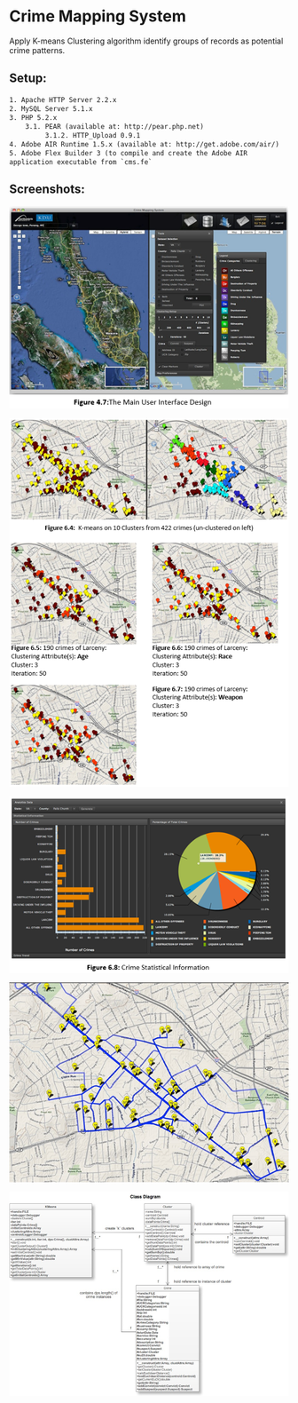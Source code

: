 Crime Mapping System 
==============================================
Apply K-means Clustering algorithm identify groups of records as potential crime patterns.

Setup:
------

    1. Apache HTTP Server 2.2.x
    2. MySQL Server 5.1.x
    3. PHP 5.2.x
        3.1. PEAR (available at: http://pear.php.net)
             3.1.2. HTTP_Upload 0.9.1
    4. Adobe AIR Runtime 1.5.x (available at: http://get.adobe.com/air/)
    5. Adobe Flex Builder 3 (to compile and create the Adobe AIR application executable from `cms.fe`


Screenshots:
------------
![alt tag](https://github.com/tzyluen/cms/blob/master/img/cms-fig4-7.png)

![alt tag](https://github.com/tzyluen/cms/blob/master/img/cms-samples.png)

![alt tag](https://github.com/tzyluen/cms/blob/master/img/cms-fig6-8.png)

![alt tag](https://github.com/tzyluen/cms/blob/master/img/cms-appendix-p.png)

![alt tag](https://github.com/tzyluen/cms/blob/master/img/cms-k-means-class-diagram-simplified.png)

